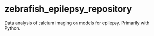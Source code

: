 # zebrafish_epilepsy_repository
Data analysis of calcium imaging on models for epilepsy. Primarily with Python.
